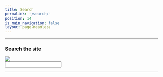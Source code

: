 ```yaml
---
title: Search
permalink: "/search/"
position: 14
is_main_navigation: false
layout: page-headless
---
```


***
### Search the site

<form action="{{ page.url | relative_url }}">
  <div class="tipue_search_left"><img src="{{ "assets/tipuesearch/search.png" | relative_url }}" class="tipue_search_icon"></div>
  <div class="tipue_search_right"><input type="text" name="q" id="tipue_search_input" pattern=".{3,}" title="At least 3 characters" required></div>
  <div style="clear: both;"></div>
</form>

<div id="tipue_search_content"></div>

<script>
$(document).ready(function() {
  $('#tipue_search_input').tipuesearch();
});
</script>


***
